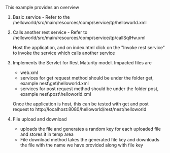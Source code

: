 This example provides an overview

1. Basic service - Refer to the /helloworld/src/main/resources/comp/service/tp/helloworld.xml

2. Calls another rest service - Refer to /helloworld/src/main/resources/comp/service/tp/callSqlHw.xml
    
    Host the application, and on index.html click on the "Invoke rest service" to invoke the service which calls another service

3. Implements the Servlet for Rest Maturity model. Impacted files are 
	
	- web.xml
	- services for get request method should be under the folder get, example nest\get\helloworld.xml
	- services for post request method should be under the folder post, example
	nest\post\helloworld.xml
 	
 	Once the application is host, this can be tested with get and post request to
 http://localhost:8080/helloworld/rest/nest/helloworld
 4. File upload and download 
 	- uploads the file and generates a random key for each uploaded file and stores it in temp area
	- File download method takes the generated file key and downloads the file with the name we have provided along with file key

     
